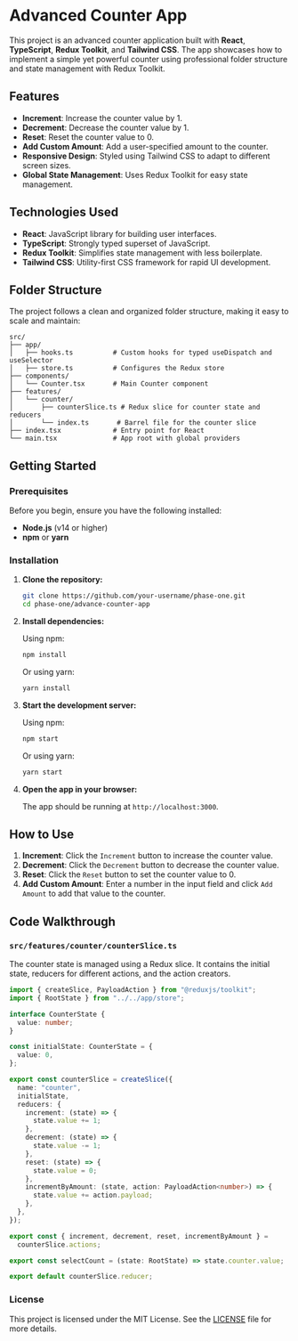 # Advanced Counter App

This project is an advanced counter application built with **React**, **TypeScript**, **Redux Toolkit**, and **Tailwind CSS**. The app showcases how to implement a simple yet powerful counter using professional folder structure and state management with Redux Toolkit.

## Features

- **Increment**: Increase the counter value by 1.
- **Decrement**: Decrease the counter value by 1.
- **Reset**: Reset the counter value to 0.
- **Add Custom Amount**: Add a user-specified amount to the counter.
- **Responsive Design**: Styled using Tailwind CSS to adapt to different screen sizes.
- **Global State Management**: Uses Redux Toolkit for easy state management.

## Technologies Used

- **React**: JavaScript library for building user interfaces.
- **TypeScript**: Strongly typed superset of JavaScript.
- **Redux Toolkit**: Simplifies state management with less boilerplate.
- **Tailwind CSS**: Utility-first CSS framework for rapid UI development.

## Folder Structure

The project follows a clean and organized folder structure, making it easy to scale and maintain:

```
src/
├── app/
│   ├── hooks.ts          # Custom hooks for typed useDispatch and useSelector
│   ├── store.ts          # Configures the Redux store
├── components/
│   └── Counter.tsx       # Main Counter component
├── features/
│   └── counter/
│       ├── counterSlice.ts # Redux slice for counter state and reducers
│       └── index.ts       # Barrel file for the counter slice
├── index.tsx             # Entry point for React
└── main.tsx              # App root with global providers
```

## Getting Started

### Prerequisites

Before you begin, ensure you have the following installed:

- **Node.js** (v14 or higher)
- **npm** or **yarn**

### Installation

1. **Clone the repository:**

   ```bash
   git clone https://github.com/your-username/phase-one.git
   cd phase-one/advance-counter-app
   ```

2. **Install dependencies:**

   Using npm:

   ```bash
   npm install
   ```

   Or using yarn:

   ```bash
   yarn install
   ```

3. **Start the development server:**

   Using npm:

   ```bash
   npm start
   ```

   Or using yarn:

   ```bash
   yarn start
   ```

4. **Open the app in your browser:**

   The app should be running at `http://localhost:3000`.

## How to Use

1. **Increment**: Click the `Increment` button to increase the counter value.
2. **Decrement**: Click the `Decrement` button to decrease the counter value.
3. **Reset**: Click the `Reset` button to set the counter value to 0.
4. **Add Custom Amount**: Enter a number in the input field and click `Add Amount` to add that value to the counter.

## Code Walkthrough

### `src/features/counter/counterSlice.ts`

The counter state is managed using a Redux slice. It contains the initial state, reducers for different actions, and the action creators.

```typescript
import { createSlice, PayloadAction } from "@reduxjs/toolkit";
import { RootState } from "../../app/store";

interface CounterState {
  value: number;
}

const initialState: CounterState = {
  value: 0,
};

export const counterSlice = createSlice({
  name: "counter",
  initialState,
  reducers: {
    increment: (state) => {
      state.value += 1;
    },
    decrement: (state) => {
      state.value -= 1;
    },
    reset: (state) => {
      state.value = 0;
    },
    incrementByAmount: (state, action: PayloadAction<number>) => {
      state.value += action.payload;
    },
  },
});

export const { increment, decrement, reset, incrementByAmount } =
  counterSlice.actions;

export const selectCount = (state: RootState) => state.counter.value;

export default counterSlice.reducer;
```

### License

This project is licensed under the MIT License. See the [LICENSE](./LICENSE) file for more details.
